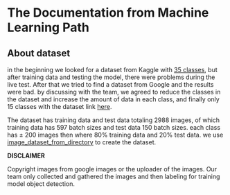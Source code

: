 # The Documentation from Machine Learning Path

## About dataset
in the beginning we looked for a dataset from Kaggle with [35 classes](https://www.kaggle.com/datasets/arizbw/traditional-food-knowledge-of-indonesia?select=train.csv), but after training data and testing the model, there were problems during the live test. After that we tried to find a dataset from Google and the results were bad. by discussing with the team, we agreed to reduce the classes in the dataset and increase the amount of data in each class, and finally only 15 classes with the dataset link [here](https://github.com/citradisi/ML-Models/tree/master/food-tfk-images/data).

The dataset has training data and test data totaling 2988 images, of which training data has 597 batch sizes and test data 150 batch sizes. each class has ± 200 images then where 80% training data and 20% test data. we use [image_dataset_from_directory](https://www.tensorflow.org/api_docs/python/tf/keras/utils/image_dataset_from_directory) to create the dataset.

**DISCLAIMER** 

Copyright images from google images or the uploader of the images. Our team only collected and gathered the images and then labeling for training model object detection.
